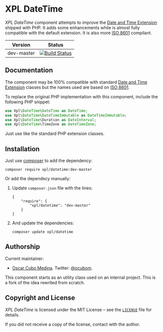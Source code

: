 XPL DateTime
============

_XPL DateTime_ component attempts to improve the [Date and Time Extension][]
shipped with PHP. It adds some enhancements while is almost fully compatible
with the default extension. It is also more [ISO 8601][] compilant.


| Version    | Status |
| ---------- | ------ |
| dev-master | [![Build Status](https://travis-ci.org/ocubom/Xpl-DateTime.png?branch=master)](https://travis-ci.org/ocubom/Xpl-DateTime) |


Documentation
-------------

The component may be 100% compatible with standard [Date and Time Extension][]
classes but the names used are based on [ISO 8601][].

To replace the original PHP implementation with this component, include the
following PHP snippet:

```php
use Xpl\DateTime\DateTime as DateTime;
use Xpl\DateTime\DateTimeImmutable as DateTimeImmutable;
use Xpl\DateTime\Duration as DateInterval;
use Xpl\DateTime\TimeZone as DateTimeZone;
```

Just use like the standard PHP extension classes.

Installation
------------

Just use [composer][] to add the dependency:

```
composer require xpl/datetime:dev-master
```

Or add the dependecy manually:

1.  Update ``composer.json`` file with the lines:

    ```
    {
        "require": {
            "xpl/datetime": "dev-master"
        }
    }
    ```

2.  And update the dependencies:

    ```
    composer update xpl/datetime
    ```

Authorship
----------

Current maintainer:

* [Oscar Cubo Medina](http://github.com/ocubom/ "@ocubom projects").
  Twitter: [@ocubom](http://twitter.com/ocubom/ "@ocubom on twitter").

This component starts as an utility class used on an internal project. This is
a fork of the idea rewrited from scratch.

Copyright and License
---------------------

_XPL DateTime_ is licensed under the MIT License – see the [`LICENSE`][0] file
for details.

If you did not receive a copy of the license, contact with the author.

[0]: http://github.com/ocubom/Xpl-DateTime/blob/master/LICENSE
    "XPL DateTime license file"


[Composer]: http://getcomposer.org/
    "Composer Dependency Manager for PHP"

[Date and Time Extension]: http://php.net/manual/refs.calendar.php
    "PHP Date and Time Related Extensions"

[ISO 8601]: http://en.wikipedia.org/wiki/ISO_8601
    "Data elements and interchange formats – Information interchange – Representation of dates and times (Wikipedia)"
